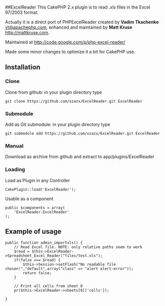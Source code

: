 ##ExcelReader
This CakePHP 2.x plugin is to read .xls files in the Excel 97/2003 format.

Actually it is a direct port of PHPExcelReader created by **Vadim Tkachenko** <vt@apachephp.com>, enhanced and maintained by **Matt Kruse** <http://mattkruse.com>.

Maintained at http://code.google.com/p/php-excel-reader/

Made some minor changes to optimize it a bit for CakePHP use.

## Installation

### Clone

Clone from github: in your plugin directory type 

	git clone https://github.com/xzazx/ExcelReader.git ExcelReader

### Submodule

Add as Git submodule: in your plugin directory type 

	git submodule add https://github.com/xzazx/ExcelReader.git ExcelReader

### Manual

Download as archive from github and extract to app/plugins/ExcelReader

### Loading

Load as Plugin in any Controller

	CakePlugin::load('ExcelReader');
	
Usable as a component
	
	public $components = array(
		'ExcelReader.ExcelReader'
	);
	
## Example of usage

	public function admin_importxls() {
		// Read Excel file. NOTE: only relative paths seem to work
		$read = $this->ExcelReader->Spreadsheet_Excel_Reader("files/test.xls");
		if(false === $read) {
			$this->Session->setFlash("No readable file chosen!","default",array("class" => "alert alert-error"));
			return false;
		}
		
		// Print all cells from sheet 0
		pr($this->ExcelReader->sheets[0]['cells']);
		
	}

